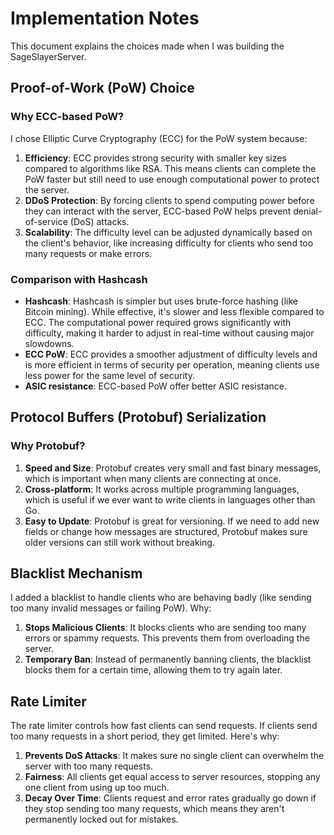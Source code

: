 
# Implementation Notes

This document explains the choices made when I was building the SageSlayerServer.

## Proof-of-Work (PoW) Choice

### Why ECC-based PoW?

I chose Elliptic Curve Cryptography (ECC) for the PoW system because:

1. **Efficiency**: ECC provides strong security with smaller key sizes compared to algorithms like RSA. This means clients can complete the PoW faster but still need to use enough computational power to protect the server.
2. **DDoS Protection**: By forcing clients to spend computing power before they can interact with the server, ECC-based PoW helps prevent denial-of-service (DoS) attacks.
3. **Scalability**: The difficulty level can be adjusted dynamically based on the client's behavior, like increasing difficulty for clients who send too many requests or make errors.

### Comparison with Hashcash

- **Hashcash**: Hashcash is simpler but uses brute-force hashing (like Bitcoin mining). While effective, it's slower and less flexible compared to ECC. The computational power required grows significantly with difficulty, making it harder to adjust in real-time without causing major slowdowns.
- **ECC PoW**: ECC provides a smoother adjustment of difficulty levels and is more efficient in terms of security per operation, meaning clients use less power for the same level of security.
- **ASIC resistance**: ECC-based PoW offer better ASIC resistance.

## Protocol Buffers (Protobuf) Serialization

### Why Protobuf?

1. **Speed and Size**: Protobuf creates very small and fast binary messages, which is important when many clients are connecting at once.
2. **Cross-platform**: It works across multiple programming languages, which is useful if we ever want to write clients in languages other than Go.
3. **Easy to Update**: Protobuf is great for versioning. If we need to add new fields or change how messages are structured, Protobuf makes sure older versions can still work without breaking.

## Blacklist Mechanism

I added a blacklist to handle clients who are behaving badly (like sending too many invalid messages or failing PoW). Why:

1. **Stops Malicious Clients**: It blocks clients who are sending too many errors or spammy requests. This prevents them from overloading the server.
2. **Temporary Ban**: Instead of permanently banning clients, the blacklist blocks them for a certain time, allowing them to try again later.

## Rate Limiter

The rate limiter controls how fast clients can send requests. If clients send too many requests in a short period, they get limited. Here's why:

1. **Prevents DoS Attacks**: It makes sure no single client can overwhelm the server with too many requests.
2. **Fairness**: All clients get equal access to server resources, stopping any one client from using up too much.
3. **Decay Over Time**: Clients request and error rates gradually go down if they stop sending too many requests, which means they aren't permanently locked out for mistakes.